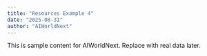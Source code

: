```yaml
---
title: "Resources Example 4"
date: "2025-08-31"
author: "AIWorldNext"
---
```

This is sample content for AIWorldNext. Replace with real data later.
